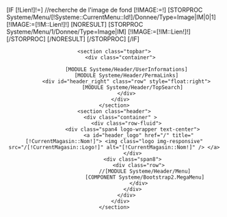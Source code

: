 [IF [!Lien!]!=]
	//recherche de l'image de fond
	[!IMAGE:=!]
	[STORPROC Systeme/Menu/[!Systeme::CurrentMenu::Id!]/Donnee/Type=Image|IM|0|1]
		[!IMAGE:=[!IM::Lien!]!]
                [NORESULT]
                        [STORPROC Systeme/Menu/1/Donnee/Type=Image|IM]
            		[!IMAGE:=[!IM::Lien!]!]
                        [/STORPROC]
                [/NORESULT]
	[/STORPROC]
[/IF]
<header id="header" class="header-wrap" style="background-image: url(/[!IMAGE!].mini.2000x300.jpg);">

	<section class="topbar">
		<div class="container">

			[MODULE Systeme/Header/UserInformations]
			[MODULE Systeme/Header/PermaLinks]
			<div id="header_right" class="row" style="float:right">
				[MODULE Systeme/Header/TopSearch]
			</div>
		</div>
	</section>
	<section class="header">
		<div class="container" >
			<div class="row-fluid">
				<div class="span4 logo-wrapper text-center">
					<a id="header_logo" href="/" title="[!CurrentMagasin::Nom!]"> <img class="logo img-responsive" src="/[!CurrentMagasin::Logo!]" alt="[!CurrentMagasin::Nom!]" /> </a>
				</div>
				<div class="span8">
					<div class="row">
						//[MODULE Systeme/Header/Menu]
						[COMPONENT Systeme/Bootstrap2.MegaMenu]
					</div>
				</div>
			</div>
		</div>
	</section>

</header>
